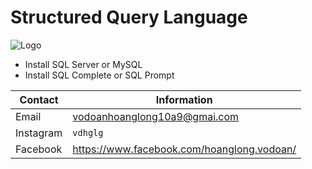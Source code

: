 # Structured Query Language
![Logo](https://static.foodizzi.com/images/2019/12/24/1912247693_191224_sql1.PNG)
- Install SQL Server or MySQL
- Install SQL Complete or SQL Prompt

| Contact | Information |
|---------|-------------|
| Email   | vodoanhoanglong10a9@gmai.com|
| Instagram  | `vdhglg`|
| Facebook  | https://www.facebook.com/hoanglong.vodoan/

